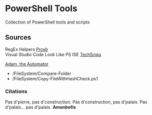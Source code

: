 # PowerShell Tools 
Collection of PowerShell tools and scripts 




## Sources
RegEx Helpers [Proxb](https://github.com/proxb/RegExHelper)  
Visual Studio Code Look Like PS ISE [TechSnips](http://www.techsnips.io)  


[Adam, the Automator](http://www.adamtheautomator.com)
- /FileSystem/Compare-Folder
- /FileSystem/Copy-FileWithHashCheck.ps1






### Citations 
Pas d'pierre, pas d'construction. Pas d'construction, pas d'palais. Pas d'palais… pas d'palais. **Amonbofis**

